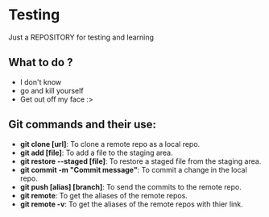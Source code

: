 # Testing

Just a REPOSITORY for testing and learning

## What to do ?

- I don't know
- go and kill yourself
- Get out off my face :>

## Git commands and their use:

 - **git clone [url]**: To clone a remote repo as a local repo.
 - **git add [file]**: To add a file to the staging area.
 - **git restore --staged [file]**: To restore a staged file from the staging area.
 - **git commit -m "Commit message"**: To commit a change in the local repo.
 - **git push [alias] [branch]**: To send the commits to the remote repo.
 - **git remote**: To get the aliases of the remote repos.
 - **git remote -v**: To get the aliases of the remote repos with thier link.

